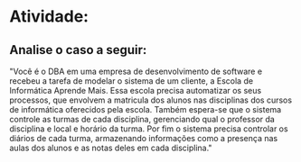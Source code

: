 # Atividade:

## Analise o caso a seguir:

"Você é o DBA em uma empresa de desenvolvimento de software e recebeu a tarefa de modelar o sistema de um cliente, a Escola de Informática Aprende Mais. Essa escola precisa automatizar os seus processos, que envolvem a matricula dos alunos nas disciplinas dos cursos de informática oferecidos pela escola. Também espera-se que o sistema controle as turmas de cada disciplina, gerenciando qual o professor da disciplina e local e horário da turma. Por fim o sistema precisa controlar os diários de cada turma, armazenando informações como a presença nas aulas dos alunos e as notas deles em cada disciplina."

